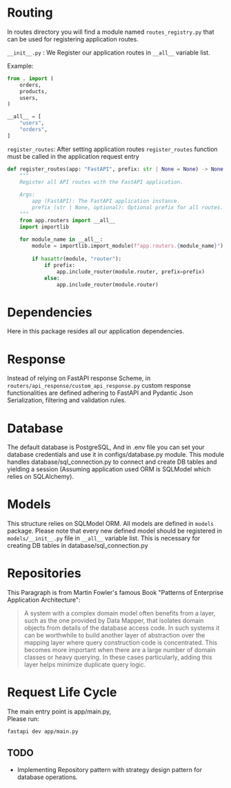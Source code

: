 # Routing 

In routes directory you will find a module named `routes_registry.py` that can be used for registering application routes.

`__init__.py` : We Register our application routes in `__all__` variable list.

Example: 

```python
from . import (
    orders,
    products,
    users,
)

__all__ = [
    "users",
    "orders",
]
```

`register_routes`: After setting application routes `register_routes` function must be called in the application request entry

```python
def register_routes(app: "FastAPI", prefix: str | None = None) -> None:
    """
    Register all API routes with the FastAPI application.
   
    Args:
        app (FastAPI): The FastAPI application instance.
        prefix (str | None, optional): Optional prefix for all routes. Defaults to None.
    """
    from app.routers import __all__
    import importlib
    
    for module_name in __all__:
        module = importlib.import_module(f"app.routers.{module_name}")
        
        if hasattr(module, "router"):
            if prefix:
                app.include_router(module.router, prefix=prefix)
            else:
                app.include_router(module.router)
```


# Dependencies 

Here in this package resides all our application dependencies.

# Response 

Instead of relying on FastAPI response Scheme, in `routers/api_response/custom_api_response.py` custom response functionalities are defined 
adhering to FastAPI and Pydantic Json Serialization, filtering and validation rules.


# Database
The default database is PostgreSQL,
And in .env file you can set your database credentials and use it in configs/database.py module. This module handles database/sql_connection.py to connect and create DB tables and yielding a session (Assuming application used ORM is SQLModel which relies on SQLAlchemy).


# Models 

This structure relies on SQLModel ORM. All models are defined in `models` package. Please note that every new defined model should be registered in `models/__init__.py` file in `__all__` variable list. This is necessary for creating DB tables in database/sql_connection.py

# Repositories 

This Paragraph is from Martin Fowler's famous Book "Patterns of Enterprise Application Architecture":
> A system with a complex domain model often benefits from a layer, such as the one provided by Data Mapper, that isolates domain objects from details of the database access code. In such systems it can be worthwhile to build another layer of abstraction over the mapping layer where query construction code is concentrated. This becomes more important when there are a large number of domain classes or heavy querying. In these cases particularly, adding this layer helps minimize duplicate query logic.


# Request Life Cycle

The main entry point is app/main.py,  
Please run: 
```bash
fastapi dev app/main.py
```
            


## TODO 
- Implementing Repository pattern with strategy design pattern for database operations.


